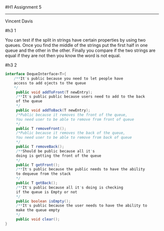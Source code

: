 #H1 
Assignment 5
_________________________________________________________________________________________________________________________________
Vincent Davis

#h3
1

You can test if the split in strings have certain properties by using two queues.
Once you find the middle of the strings put the first half in one queue and the other in the other.
Finally you compare if the two strings are equal if they are not then you know the word is 
not equal.

#h3
2

```Java
interface DequeInterface<T>{
	/**It's public because you need to let people have 
	access to add ojects to the queue 	
	*/
	 public void addToFront(T newEntry);
	 /**It's public public because users need to add to the back
	 of the queue
	 */
	 public void addToBack(T newEntry);
	 /*Public because it removes the front of the queue,
	 You need user to be able to remove from front of queue
	 */
	 public T removeFront();
	 /*Public because it removes the back of the queue,
	 You need user to be able to remove from back of queue
	 */
	 public T removeBack();
	 /**Should be public because all it's 
	 doing is getting the front of the queue
	 */
	 public T getFront();
	 /**It's public because the public needs to have the ability
	 to dequeue from the stack
	 */
	 public T getBack();
	 /**It's public because all it's doing is checking
	 if the queue is Empty or not 
	 */
	 public boolean isEmpty();
	 /**It's public because the user needs to have the ability to
	 make the queue empty
	 */
	 public void clear();
}

```
